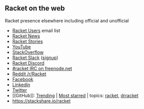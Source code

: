 ## Racket on the web

Racket presence elsewhere including official and unofficial 
* [Racket Users](https://groups.google.com/forum/#!forum/racket-users) email list
* [Racket News](https://racket-news.com)
* [Racket Stories](https://racket-stories.com)
* [YouTube](https://www.youtube.com/user/racketlang)
* [StackOverflow](https://stackoverflow.com/questions/tagged/racket)
* [Racket Slack](https://racket.slack.com/) ([signup](https://racket-slack.herokuapp.com/))
* [Racket Discord](https://discord.gg/6Zq8sH5)
* [#racket IRC on freenode.net](https://botbot.me/freenode/racket/)
* [Reddit /r/Racket](https://www.reddit.com/r/Racket/)
* [Facebook](https://www.facebook.com/groups/436305706723234/)
* [Linkedin](https://www.linkedin.com/groups/119028/)
* [Twitter](https://twitter.com/racketlang)
* [[GitHub]]: [Trending](https://github.com/trending/racket?since=monthly) | [Most starred](https://github.com/search?l=racket&q=stars%3A%3E1&s=stars&type=Repositories) | topics: [racket](https://github.com/topics/racket), [drracket](https://github.com/topics/drracket)
* https://stackshare.io/racket
